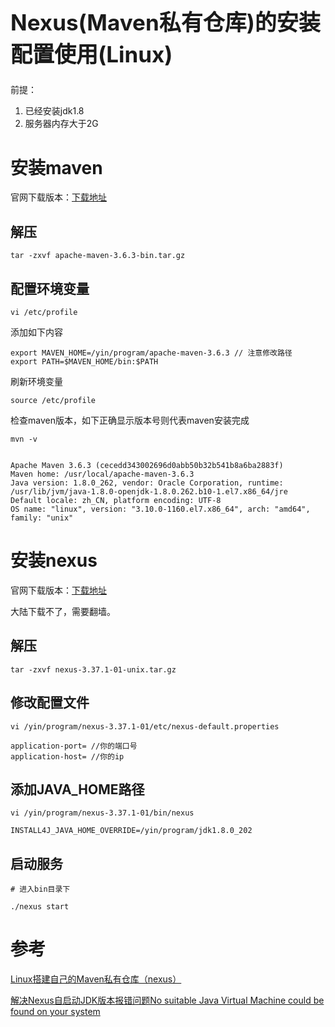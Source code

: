 <h1 style="font-size: 2.5em;"> Nexus(Maven私有仓库)的安装配置使用(Linux)</h1>
 

前提：
1. 已经安装jdk1.8
1. 服务器内存大于2G

# 安装maven

官网下载版本：<a href="https://archive.apache.org/dist/maven/maven-3/">下载地址</a>

## 解压

``````
tar -zxvf apache-maven-3.6.3-bin.tar.gz 
``````

## 配置环境变量

``````
vi /etc/profile
``````
添加如下内容

``````
export MAVEN_HOME=/yin/program/apache-maven-3.6.3 // 注意修改路径
export PATH=$MAVEN_HOME/bin:$PATH 
``````
刷新环境变量
``````
source /etc/profile
``````
检查maven版本，如下正确显示版本号则代表maven安装完成
``````
mvn -v


Apache Maven 3.6.3 (cecedd343002696d0abb50b32b541b8a6ba2883f)
Maven home: /usr/local/apache-maven-3.6.3
Java version: 1.8.0_262, vendor: Oracle Corporation, runtime: /usr/lib/jvm/java-1.8.0-openjdk-1.8.0.262.b10-1.el7.x86_64/jre
Default locale: zh_CN, platform encoding: UTF-8
OS name: "linux", version: "3.10.0-1160.el7.x86_64", arch: "amd64", family: "unix"
``````

# 安装nexus

官网下载版本：<a href="https://help.sonatype.com/repomanager3/product-information/download/download-archives---repository-manager-3">下载地址</a>

大陆下载不了，需要翻墙。

## 解压
``````
tar -zxvf nexus-3.37.1-01-unix.tar.gz 
``````

## 修改配置文件
``````
vi /yin/program/nexus-3.37.1-01/etc/nexus-default.properties

application-port= //你的端口号
application-host= //你的ip
``````

## 添加JAVA_HOME路径

``````
vi /yin/program/nexus-3.37.1-01/bin/nexus

INSTALL4J_JAVA_HOME_OVERRIDE=/yin/program/jdk1.8.0_202
``````

## 启动服务
``````
# 进入bin目录下

./nexus start
``````


# 参考
[Linux搭建自己的Maven私有仓库（nexus）](https://blog.csdn.net/jiumingmao1991/article/details/122168169)

[解决Nexus自启动JDK版本报错问题No suitable Java Virtual Machine could be found on your system](https://blog.csdn.net/H_Dsheng/article/details/121744448)
